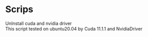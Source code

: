 # Scrips

UnInstall cuda and nvidia driver  
This script tested on ubuntu20.04 by Cuda 11.1.1 and NvidiaDriver  

